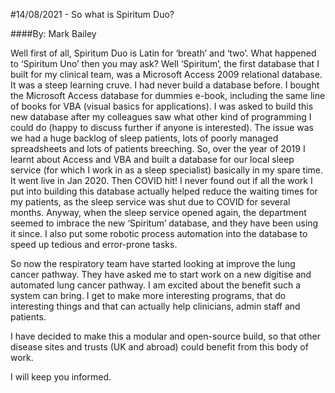 #14/08/2021 - So what is Spiritum Duo?

####By: Mark Bailey

Well first of all, Spiritum Duo is Latin for ‘breath’ and ‘two’. What happened to ‘Spiritum Uno’ then you may ask? Well ‘Spiritum’, the first database that I built for my clinical team, was a Microsoft Access 2009 relational database. It was a steep learning cruve. I had never build a database before. I bought the Microsoft Access database for dummies e-book, including the same line of books for VBA (visual basics for applications). I was asked to build this new database after my colleagues saw what other kind of programming I could do (happy to discuss further if anyone is interested). The issue was we had a huge backlog of sleep patients, lots of poorly managed spreadsheets and lots of patients breeching. So, over the year of 2019 I learnt about Access and VBA and built a database for our local sleep service (for which I work in as a sleep specialist) basically in my spare time. It went live in Jan 2020. Then COVID hit! I never found out if all the work I put into building this database actually helped reduce the waiting times for my patients, as the sleep service was shut due to COVID for several months. Anyway, when the sleep service opened again, the department seemed to imbrace the new ‘Spiritum’ database, and they have been using it since. I also put some robotic process automation into the database to speed up tedious and error-prone tasks.

So now the respiratory team have started looking at improve the lung cancer pathway. They have asked me to start work on a new digitise and automated lung cancer pathway. I am excited about the benefit such a system can bring. I get to make more interesting programs, that do interesting things and that can actually help clinicians, admin staff and patients.

I have decided to make this a modular and open-source build, so that other disease sites and trusts (UK and abroad) could benefit from this body of work.

I will keep you informed.